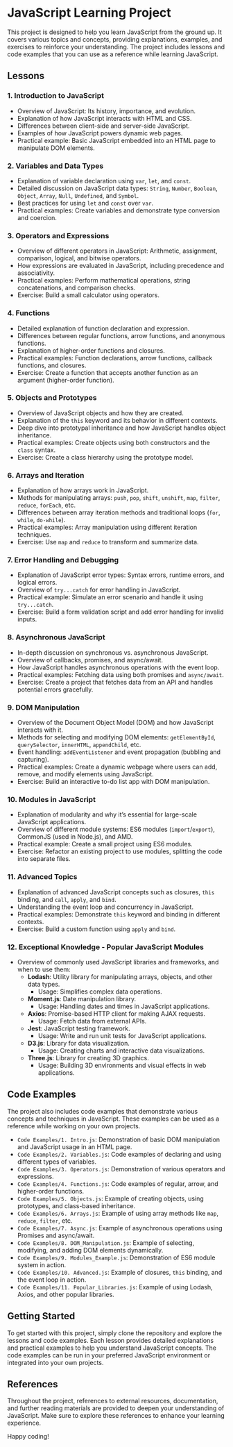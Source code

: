 # JavaScript Learning Project

This project is designed to help you learn JavaScript from the ground up. It covers various topics and concepts, providing explanations, examples, and exercises to reinforce your understanding. The project includes lessons and code examples that you can use as a reference while learning JavaScript.

## Lessons

### 1. Introduction to JavaScript
- Overview of JavaScript: Its history, importance, and evolution.
- Explanation of how JavaScript interacts with HTML and CSS.
- Differences between client-side and server-side JavaScript.
- Examples of how JavaScript powers dynamic web pages.
- Practical example: Basic JavaScript embedded into an HTML page to manipulate DOM elements.

### 2. Variables and Data Types
- Explanation of variable declaration using `var`, `let`, and `const`.
- Detailed discussion on JavaScript data types: `String`, `Number`, `Boolean`, `Object`, `Array`, `Null`, `Undefined`, and `Symbol`.
- Best practices for using `let` and `const` over `var`.
- Practical examples: Create variables and demonstrate type conversion and coercion.

### 3. Operators and Expressions
- Overview of different operators in JavaScript: Arithmetic, assignment, comparison, logical, and bitwise operators.
- How expressions are evaluated in JavaScript, including precedence and associativity.
- Practical examples: Perform mathematical operations, string concatenations, and comparison checks.
- Exercise: Build a small calculator using operators.

### 4. Functions
- Detailed explanation of function declaration and expression.
- Differences between regular functions, arrow functions, and anonymous functions.
- Explanation of higher-order functions and closures.
- Practical examples: Function declarations, arrow functions, callback functions, and closures.
- Exercise: Create a function that accepts another function as an argument (higher-order function).

### 5. Objects and Prototypes
- Overview of JavaScript objects and how they are created.
- Explanation of the `this` keyword and its behavior in different contexts.
- Deep dive into prototypal inheritance and how JavaScript handles object inheritance.
- Practical examples: Create objects using both constructors and the `class` syntax.
- Exercise: Create a class hierarchy using the prototype model.

### 6. Arrays and Iteration
- Explanation of how arrays work in JavaScript.
- Methods for manipulating arrays: `push`, `pop`, `shift`, `unshift`, `map`, `filter`, `reduce`, `forEach`, etc.
- Differences between array iteration methods and traditional loops (`for`, `while`, `do-while`).
- Practical examples: Array manipulation using different iteration techniques.
- Exercise: Use `map` and `reduce` to transform and summarize data.

### 7. Error Handling and Debugging
- Explanation of JavaScript error types: Syntax errors, runtime errors, and logical errors.
- Overview of `try...catch` for error handling in JavaScript.
- Practical example: Simulate an error scenario and handle it using `try...catch`.
- Exercise: Build a form validation script and add error handling for invalid inputs.

### 8. Asynchronous JavaScript
- In-depth discussion on synchronous vs. asynchronous JavaScript.
- Overview of callbacks, promises, and async/await.
- How JavaScript handles asynchronous operations with the event loop.
- Practical examples: Fetching data using both promises and `async/await`.
- Exercise: Create a project that fetches data from an API and handles potential errors gracefully.

### 9. DOM Manipulation
- Overview of the Document Object Model (DOM) and how JavaScript interacts with it.
- Methods for selecting and modifying DOM elements: `getElementById`, `querySelector`, `innerHTML`, `appendChild`, etc.
- Event handling: `addEventListener` and event propagation (bubbling and capturing).
- Practical examples: Create a dynamic webpage where users can add, remove, and modify elements using JavaScript.
- Exercise: Build an interactive to-do list app with DOM manipulation.

### 10. Modules in JavaScript
- Explanation of modularity and why it’s essential for large-scale JavaScript applications.
- Overview of different module systems: ES6 modules (`import`/`export`), CommonJS (used in Node.js), and AMD.
- Practical example: Create a small project using ES6 modules.
- Exercise: Refactor an existing project to use modules, splitting the code into separate files.

### 11. Advanced Topics
- Explanation of advanced JavaScript concepts such as closures, `this` binding, and `call`, `apply`, and `bind`.
- Understanding the event loop and concurrency in JavaScript.
- Practical examples: Demonstrate `this` keyword and binding in different contexts.
- Exercise: Build a custom function using `apply` and `bind`.

### 12. Exceptional Knowledge - Popular JavaScript Modules
- Overview of commonly used JavaScript libraries and frameworks, and when to use them:
  - **Lodash**: Utility library for manipulating arrays, objects, and other data types.
    - Usage: Simplifies complex data operations.
  - **Moment.js**: Date manipulation library.
    - Usage: Handling dates and times in JavaScript applications.
  - **Axios**: Promise-based HTTP client for making AJAX requests.
    - Usage: Fetch data from external APIs.
  - **Jest**: JavaScript testing framework.
    - Usage: Write and run unit tests for JavaScript applications.
  - **D3.js**: Library for data visualization.
    - Usage: Creating charts and interactive data visualizations.
  - **Three.js**: Library for creating 3D graphics.
    - Usage: Building 3D environments and visual effects in web applications.

## Code Examples

The project also includes code examples that demonstrate various concepts and techniques in JavaScript. These examples can be used as a reference while working on your own projects.

- `Code Examples/1. Intro.js`: Demonstration of basic DOM manipulation and JavaScript usage in an HTML page.
- `Code Examples/2. Variables.js`: Code examples of declaring and using different types of variables.
- `Code Examples/3. Operators.js`: Demonstration of various operators and expressions.
- `Code Examples/4. Functions.js`: Code examples of regular, arrow, and higher-order functions.
- `Code Examples/5. Objects.js`: Example of creating objects, using prototypes, and class-based inheritance.
- `Code Examples/6. Arrays.js`: Example of using array methods like `map`, `reduce`, `filter`, etc.
- `Code Examples/7. Async.js`: Example of asynchronous operations using Promises and async/await.
- `Code Examples/8. DOM_Manipulation.js`: Example of selecting, modifying, and adding DOM elements dynamically.
- `Code Examples/9. Modules_Example.js`: Demonstration of ES6 module system in action.
- `Code Examples/10. Advanced.js`: Example of closures, `this` binding, and the event loop in action.
- `Code Examples/11. Popular_Libraries.js`: Example of using Lodash, Axios, and other popular libraries.

## Getting Started

To get started with this project, simply clone the repository and explore the lessons and code examples. Each lesson provides detailed explanations and practical examples to help you understand JavaScript concepts. The code examples can be run in your preferred JavaScript environment or integrated into your own projects.

## References

Throughout the project, references to external resources, documentation, and further reading materials are provided to deepen your understanding of JavaScript. Make sure to explore these references to enhance your learning experience.

Happy coding!